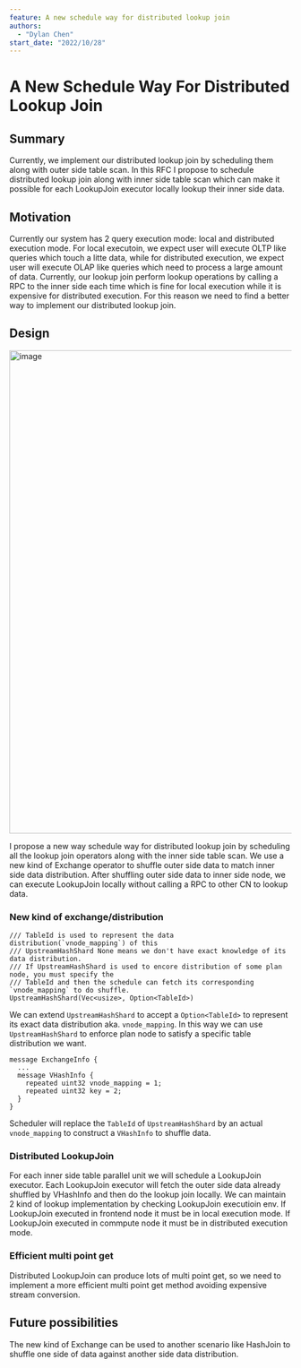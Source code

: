 ```yaml
---
feature: A new schedule way for distributed lookup join
authors:
  - "Dylan Chen"
start_date: "2022/10/28"
---
```


# A New Schedule Way For Distributed Lookup Join


## Summary

Currently, we implement our distributed lookup join by scheduling them along with outer side table scan. In this RFC I propose to schedule distributed lookup join along with inner side table scan which can make it possible for each LookupJoin executor locally lookup their inner side data.

## Motivation

Currently our system has 2 query execution mode: local and distributed execution mode. For local executoin, we expect user will execute OLTP like queries which touch a litte data, while for distributed execution, we expect user will execute OLAP like queries which need to process a large amount of data. Currently, our lookup join perform lookup operations by calling a RPC to the inner side each time which is fine for local execution while it is expensive for distributed execution.
For this reason we need to find a better way to implement our distributed lookup join.

## Design

<img width="863" alt="image" src="https://user-images.githubusercontent.com/9352536/198513912-dfd0fea5-baef-4ed1-98fb-996d158caa12.png">

I propose a new way schedule way for distributed lookup join by scheduling all the lookup join operators along with the inner side table scan. We use a new kind of Exchange operator to shuffle outer side data to match inner side data distribution. After shuffling outer side data to inner side node, we can execute LookupJoin locally without calling a RPC to other CN to lookup data.

### New kind of exchange/distribution

```
/// TableId is used to represent the data distribution(`vnode_mapping`) of this
/// UpstreamHashShard None means we don't have exact knowledge of its data distribution.
/// If UpstreamHashShard is used to encore distribution of some plan node, you must specify the
/// TableId and then the schedule can fetch its corresponding `vnode_mapping` to do shuffle.
UpstreamHashShard(Vec<usize>, Option<TableId>)
```
We can extend `UpstreamHashShard` to accept a `Option<TableId>` to represent its exact data distribution aka. `vnode_mapping`.
In this way we can use `UpstreamHashShard` to enforce plan node to satisfy a specific table distribution we want.

```
message ExchangeInfo {
  ...
  message VHashInfo {
    repeated uint32 vnode_mapping = 1;
    repeated uint32 key = 2;
  }
}
```
Scheduler will replace the `TableId` of `UpstreamHashShard` by an actual `vnode_mapping` to construct a `VHashInfo` to shuffle data.


### Distributed LookupJoin
For each inner side table parallel unit we will schedule a LookupJoin executor.
Each LookupJoin executor will fetch the outer side data already shuffled by VHashInfo and then do the lookup join locally.
We can maintain 2 kind of lookup implementation by checking LookupJoin executioin env. If LookupJoin executed in frontend node it must be in local execution mode. If LookupJoin executed in commpute node it must be in distributed execution mode.


### Efficient multi point get
Distributed LookupJoin can produce lots of multi point get, so we need to implement a more efficient multi point get method avoiding expensive stream conversion.


## Future possibilities

The new kind of Exchange can be used to another scenario like HashJoin to shuffle one side of data against another side data distribution.
